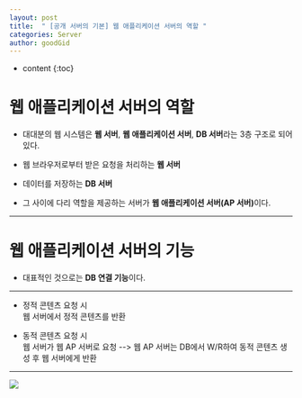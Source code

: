 ```yaml
---
layout: post
title:  " [공개 서버의 기본] 웹 애플리케이션 서버의 역할 "
categories: Server
author: goodGid
---
```

* content
{:toc}


# 웹 애플리케이션 서버의 역할

* 대대분의 웹 시스템은 <b>웹 서버</b>, <b>웹 애플리케이션 서버</b>, <b>DB 서버</b>라는 3층 구조로 되어 있다.

* 웹 브라우저로부터 받은 요청을 처리하는 <b>웹 서버</b>

* 데이터를 저장하는 <b>DB 서버</b>

* 그 사이에 다리 역할을 제공하는 서버가 <b>웹 애플리케이션 서버(AP 서버)</b>이다.

---

# 웹 애플리케이션 서버의 기능

* 대표적인 것으로는 <b>DB 연결 기능</b>이다.

---

* 정적 콘텐츠 요청 시 <br> 웹 서버에서 정적 콘텐츠를 반환

* 동적 콘텐츠 요청 시 <br> 웹 서버가 웹 AP 서버로 요청 --> 웹 AP 서버는 DB에서 W/R하여 동적 콘텐츠 생성 후 웹 서버에게 반환

---


![](/assets/img/server/role_of_web_ap_server_1.png)



